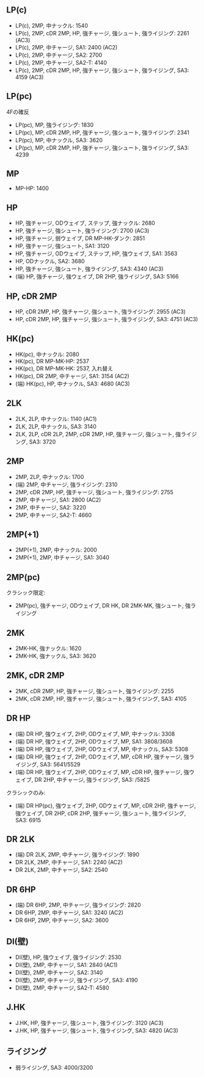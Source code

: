 ## LP(c)

- LP(c), 2MP, 中ナックル: 1540
- LP(c), 2MP, cDR 2MP, HP, 強チャージ, 強シュート, 強ライジング: 2261 (AC3)
- LP(c), 2MP, 中チャージ, SA1: 2400 (AC2)
- LP(c), 2MP, 中チャージ, SA2: 2700
- LP(c), 2MP, 中チャージ, SA2-T: 4140
- LP(c), 2MP, cDR 2MP, HP, 強チャージ, 強シュート, 強ライジング, SA3: 4159 (AC3)

## LP(pc)

4Fの確反

- LP(pc), MP, 強ライジング: 1830
- LP(pc), MP, cDR 2MP, HP, 強チャージ, 強シュート, 強ライジング: 2341
- LP(pc), MP, 中ナックル, SA3: 3620
- LP(pc), MP, cDR 2MP, HP, 強チャージ, 強シュート, 強ライジング, SA3: 4239

## MP

- MP-HP: 1400

## HP

- HP, 強チャージ, ODウェイブ, ステップ, 強ナックル: 2680
- HP, 強チャージ, 強シュート, 強ライジング: 2700 (AC3)
- HP, 強チャージ, 弱ウェイブ, DR MP-HK-ダンク: 2851
- HP, 強チャージ, 強シュート, SA1: 3120
- HP, 強チャージ, ODウェイブ, ステップ, HP, 強ウェイブ, SA1: 3563
- HP, ODナックル, SA2: 3680
- HP, 強チャージ, 強シュート, 強ライジング, SA3: 4340 (AC3)
- (端) HP, 強チャージ, 強ウェイブ, DR 2HP, 強ライジング, SA3: 5166

## HP, cDR 2MP

- HP, cDR 2MP, HP, 強チャージ, 強シュート, 強ライジング: 2955 (AC3)
- HP, cDR 2MP, HP, 強チャージ, 強シュート, 強ライジング, SA3: 4751 (AC3)

## HK(pc)

- HK(pc), 中ナックル: 2080
- HK(pc), DR MP-MK-HP: 2537
- HK(pc), DR MP-MK-HK: 2537, 入れ替え
- HK(pc), DR 2MP, 中チャージ, SA1: 3154 (AC2)
- (端) HK(pc), HP, 中ナックル, SA3: 4680 (AC3)

## 2LK

- 2LK, 2LP, 中ナックル: 1140 (AC1)
- 2LK, 2LP, 中ナックル, SA3: 3140
- 2LK, 2LP, cDR 2LP, 2MP, cDR 2MP, HP, 強チャージ, 強シュート, 強ライジング, SA3: 3720

## 2MP

- 2MP, 2LP, 中ナックル: 1700
- (端) 2MP, 中チャージ, 強ライジング: 2310
- 2MP, cDR 2MP, HP, 強チャージ, 強シュート, 強ライジング: 2755
- 2MP, 中チャージ, SA1: 2800 (AC2)
- 2MP, 中チャージ, SA2: 3220
- 2MP, 中チャージ, SA2-T: 4660

## 2MP(+1)

- 2MP(+1), 2MP, 中ナックル: 2000
- 2MP(+1), 2MP, 中チャージ, SA1: 3040

## 2MP(pc)

クラシック限定:

- 2MP(pc), 強チャージ, ODウェイブ, DR HK, DR 2MK-MK, 強シュート, 強ライジング

## 2MK

- 2MK-HK, 強ナックル: 1620
- 2MK-HK, 強ナックル, SA3: 3620

## 2MK, cDR 2MP

- 2MK, cDR 2MP, HP, 強チャージ, 強シュート, 強ライジング: 2255
- 2MK, cDR 2MP, HP, 強チャージ, 強シュート, 強ライジング, SA3: 4105

## DR HP

- (端) DR HP, 強ウェイブ, 2HP, ODウェイブ, MP, 中ナックル: 3308
- (端) DR HP, 強ウェイブ, 2HP, ODウェイブ, MP, SA1: 3808/3608
- (端) DR HP, 強ウェイブ, 2HP, ODウェイブ, MP, 中ナックル, SA3: 5308
- (端) DR HP, 強ウェイブ, 2HP, ODウェイブ, MP, cDR HP, 強チャージ, 強ライジング, SA3: 5641/5529
- (端) DR HP, 強ウェイブ, 2HP, ODウェイブ, MP, cDR HP, 強チャージ, 強ウェイブ, DR 2HP, 中チャージ, 強ライジング, SA3: /5825

クラシックのみ:

- (端) DR HP(pc), 強ウェイブ, 2HP, ODウェイブ, MP, cDR 2HP, 強チャージ, 強ウェイブ, DR 2HP, cDR 2HP, 強チャージ, 強シュート, 強ライジング, SA3: 6915

## DR 2LK

- (端) DR 2LK, 2MP, 中チャージ, 強ライジング: 1890
- DR 2LK, 2MP, 中チャージ, SA1: 2240 (AC2)
- DR 2LK, 2MP, 中チャージ, SA2: 2540

## DR 6HP

- (端) DR 6HP, 2MP, 中チャージ, 強ライジング: 2820
- DR 6HP, 2MP, 中チャージ, SA1: 3240 (AC2)
- DR 6HP, 2MP, 中チャージ, SA2: 3600

## DI(壁)

- DI(壁), HP, 強ウェイブ, 強ライジング: 2530
- DI(壁), 2MP, 中チャージ, SA1: 2840 (AC1)
- DI(壁), 2MP, 中チャージ, SA2: 3140
- DI(壁), 2MP, 中チャージ, 強ライジング, SA3: 4190
- DI(壁), 2MP, 中チャージ, SA2-T: 4580

## J.HK

- J.HK, HP, 強チャージ, 強シュート, 強ライジング: 3120 (AC3)
- J.HK, HP, 強チャージ, 強シュート, 強ライジング, SA3: 4820 (AC3)

## ライジング

- 弱ライジング, SA3: 4000/3200
